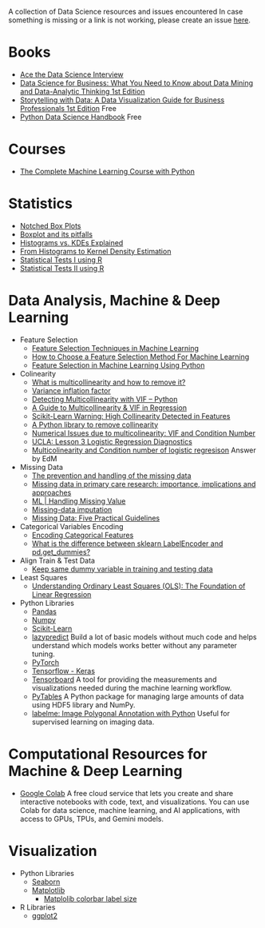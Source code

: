 A collection of Data Science resources and issues encountered
In case something is missing or a link is not working, please create an issue [here](https://github.com/vpapaioannou/data_science_resources/issues).

# Books

- [Ace the Data Science Interview](https://www.acethedatascienceinterview.com/)
- [Data Science for Business: What You Need to Know about Data Mining and Data-Analytic Thinking 1st Edition](https://www.amazon.com/Data-Science-Business-Data-Analytic-Thinking/dp/1449361323)
- [Storytelling with Data: A Data Visualization Guide for Business Professionals 1st Edition](https://www.amazon.com/Storytelling-Data-Visualization-Business-Professionals/dp/1119002257?tag=swdbooks-20&language=en_US) Free
- [Python Data Science Handbook](https://jakevdp.github.io/PythonDataScienceHandbook/) Free

# Courses

- [The Complete Machine Learning Course with Python](https://www.udemy.com/course/machine-learning-course-with-python/)

# Statistics

- [Notched Box Plots](https://sites.google.com/site/davidsstatistics/davids-statistics/notched-box-plots)
- [Boxplot and its pitfalls](https://www.data-to-viz.com/caveat/boxplot.html)
- [Histograms vs. KDEs Explained](https://towardsdatascience.com/histograms-vs-kdes-explained-ed62e7753f12)
- [From Histograms to Kernel Density Estimation](https://www.statology.org/from-histograms-to-kernel-density-estimation/)
- [Statistical Tests I using R](https://www.r-bloggers.com/t-tests/)
- [Statistical Tests II using R](https://www.r-bloggers.com/add-p-values-and-significance-levels-to-ggplots/)

# Data Analysis, Machine & Deep Learning

- Feature Selection
  - [Feature Selection Techniques in Machine Learning](https://www.geeksforgeeks.org/feature-selection-techniques-in-machine-learning/)
  - [How to Choose a Feature Selection Method For Machine Learning](https://machinelearningmastery.com/feature-selection-with-real-and-categorical-data/)
  - [Feature Selection in Machine Learning Using Python](https://www.analyticsvidhya.com/blog/2020/10/feature-selection-techniques-in-machine-learning/)
- Colinearity
  - [What is multicollinearity and how to remove it?](https://medium.com/analytics-vidhya/what-is-multicollinearity-and-how-to-remove-it-413c419de2f)
  - [Variance inflation factor](https://statlect.com/glossary/variance-inflation-factor)
  - [Detecting Multicollinearity with VIF – Python](https://www.geeksforgeeks.org/detecting-multicollinearity-with-vif-python/)
  - [A Guide to Multicollinearity & VIF in Regression](https://www.statology.org/multicollinearity-regression/)
  - [Scikit-Learn Warning: High Collinearity Detected in Features](https://www.slingacademy.com/article/scikit-learn-warning-high-collinearity-detected-in-features/)
  - [A Python library to remove collinearity](https://www.yourdatateacher.com/2021/06/28/a-python-library-to-remove-collinearity/)
  - [Numerical Issues due to multicolinearity: VIF and Condition Number](https://statlect.com/fundamentals-of-statistics/multicollinearity)
  - [UCLA: Lesson 3 Logistic Regression Diagnostics](https://stats.oarc.ucla.edu/stata/webbooks/logistic/chapter3/lesson-3-logistic-regression-diagnostics-2/)
  - [Multicolinearity and Condition number of logistic regresison](https://stats.stackexchange.com/questions/258710/multicolinearity-and-condition-number-of-logistic-regresison) Answer by EdM
- Missing Data
  - [The prevention and handling of the missing data](https://pmc.ncbi.nlm.nih.gov/articles/PMC3668100/)
  - [Missing data in primary care research: importance, implications and approaches](https://pmc.ncbi.nlm.nih.gov/articles/PMC8243609/)
  - [ML | Handling Missing Value ](https://www.geeksforgeeks.org/ml-handling-missing-values/)
  - [Missing-data imputation](http://www.stat.columbia.edu/~gelman/arm/missing.pdf)
  - [Missing Data: Five Practical Guidelines](https://journals.sagepub.com/stoken/default+domain/10.1177/1094428114548590/full)
- Categorical Variables Encoding
  - [Encoding Categorical Features](https://towardsdatascience.com/encoding-categorical-features-21a2651a065c)
  - [What is the difference between sklearn LabelEncoder and pd.get_dummies?](https://stackoverflow.com/questions/38413579/what-is-the-difference-between-sklearn-labelencoder-and-pd-get-dummies)
- Align Train & Test Data
  - [Keep same dummy variable in training and testing data](https://stackoverflow.com/questions/41335718/keep-same-dummy-variable-in-training-and-testing-data)
- Least Squares
  - [Understanding Ordinary Least Squares (OLS): The Foundation of Linear Regression](https://medium.com/@VitorCSampaio/understanding-ordinary-least-squares-ols-the-foundation-of-linear-regression-1d79bfc3ca35)
- Python Libraries
  - [Pandas](https://pandas.pydata.org/)
  - [Numpy](https://numpy.org/)
  - [Scikit-Learn](https://scikit-learn.org/stable/index.html)
  - [lazypredict](https://lazypredict.readthedocs.io/en/stable/readme.html) Build a lot of basic models without much code and helps understand which models works better without any parameter tuning.
  - [PyTorch](https://pytorch.org/)
  - [Tensorflow - Keras](https://www.tensorflow.org/learn)
  - [Tensorboard](https://www.tensorflow.org/tensorboard/get_started) A tool for providing the measurements and visualizations needed during the machine learning workflow.
  - [PyTables](https://www.machinelearninguru.com/deep_learning/data_preparation/hdf5/hdf5.html) A Python package for managing large amounts of data using HDF5 library and NumPy.
  - [labelme: Image Polygonal Annotation with Python](https://github.com/wkentaro/labelme) Useful for supervised learning on imaging data.

# Computational Resources for Machine & Deep Learning

- [Google Colab](https://colab.research.google.com/) A free cloud service that lets you create and share interactive notebooks with code, text, and visualizations. You can use Colab for data science, machine learning, and AI applications, with access to GPUs, TPUs, and Gemini models.

# Visualization

- Python Libraries
  - [Seaborn](https://seaborn.pydata.org/)
  - [Matplotlib](https://matplotlib.org/)
    - [Matplolib colorbar label size](https://matplotlib.org/3.1.1/api/_as_gen/matplotlib.axes.Axes.tick_params.html)
- R Libraries
  - [ggplot2](https://ggplot2.tidyverse.org/)
